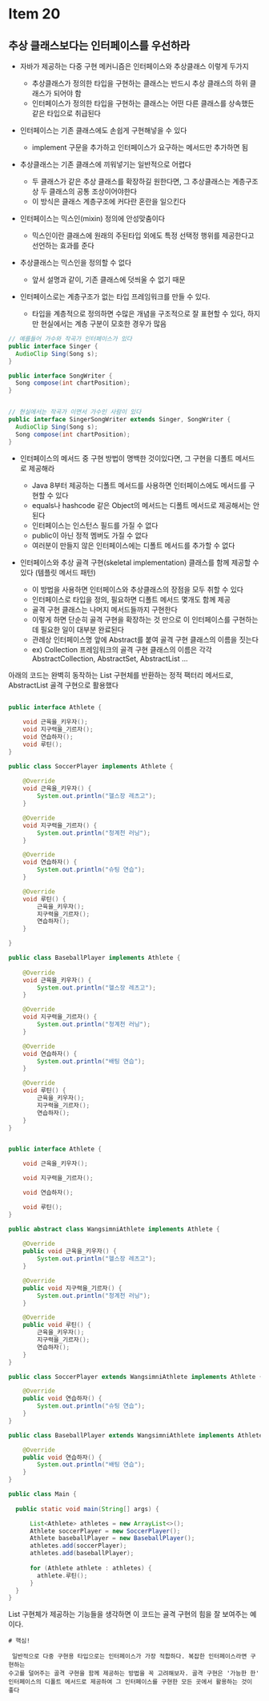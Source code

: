 # Item 20
## 추상 클래스보다는 인터페이스를 우선하라

- 자바가 제공하는 다중 구현 메커니즘은 인터페이스와 추상클래스 이렇게 두가지
  - 추상클래스가 정의한 타입을 구현하는 클래스는 반드시 추상 클래스의 하위 클래스가 되어야 함
  - 인터페이스가 정의한 타입을 구현하는 클래스는 어떤 다른 클래스를 상속했든 같은 타입으로 취급된다
 
- 인터페이스는 기존 클래스에도 손쉽게 구현해넣을 수 있다
  - implement 구문을 추가하고 인터페이스가 요구하는 메서드만 추가하면 됨
- 추상클래스는 기존 클래스에 끼워넣기는 일반적으로 어렵다
  - 두 클래스가 같은 추상 클래스를 확장하길 원한다면, 그 추상클래스는 계층구조상 두 클래스의 공통 조상이어야한다
  - 이 방식은 클래스 계층구조에 커다란 혼란을 일으킨다

- 인터페이스는 믹스인(mixin) 정의에 안성맞춤이다
  - 믹스인이란 클래스에 원래의 주된타입 외에도 특정 선택정 행위를 제공한다고 선언하는 효과를 준다
- 추상클래스는 믹스인을 정의할 수 없다
  - 앞서 설명과 같이, 기존 클래스에 덧씌울 수 없기 때문
 
- 인터페이스로는 계층구조가 없는 타입 프레임워크를 만들 수 있다.
  - 타입을 계층적으로 정의하면 수많은 개념을 구조적으로 잘 표현할 수 있다, 하지만 현실에서는 계층 구분이 모호한 경우가 많음

```java
// 예를들어 가수와 작곡가 인터페이스가 있다
public interface Singer {
  AudioClip Sing(Song s);
}

public interface SongWriter {
  Song compose(int chartPosition);
}


// 현실에서는 작곡가 이면서 가수인 사람이 있다
public interface SingerSongWriter extends Singer, SongWriter {
  AudioClip Sing(Song s);
  Song compose(int chartPosition);
}
```

- 인터페이스의 메서드 중 구현 방법이 명백한 것이있다면, 그 구현을 디폴트 메서드로 제공해라
  - Java 8부터 제공하는 디폴트 메서드를 사용하면 인터페이스에도 메서드를 구현할 수 있다
  - equals나 hashcode 같은 Object의 메서드는 디폴트 메서드로 제공해서는 안된다
  - 인터페이스는 인스턴스 필드를 가질 수 없다
  - public이 아닌 정적 멤버도 가질 수 없다
  - 여러분이 만들지 않은 인터페이스에는 디폴트 메서드를 추가할 수 없다

- 인터페이스와 추상 골격 구현(skeletal implementation) 클래스를 함께 제공할 수 있다 (템플릿 메서드 패턴)
  - 이 방법을 사용하면 인터페이스와 추상클래스의 장점을 모두 취할 수 있다
  - 인터페이스로 타입을 정의, 필요하면 디폴트 메서드 몇개도 함께 제공
  - 골격 구현 클래스는 나머지 메서드들까지 구현한다
  - 이렇게 하면 단순히 골격 구현을 확장하는 것 만으로 이 인터페이스를 구현하는데 필요한 일이 대부분 완료된다
  - 관례상 인터페이스명 앞에 Abstract를 붙여 골격 구현 클래스의 이름을 짓는다
  - ex) Collection 프레임워크의 골격 구현 클래스의 이름은 각각 AbstractCollection, AbstractSet, AbstractList ...

아래의 코드는 완벽히 동작하는 List 구현체를 반환하는 정적 팩터리 메서드로, AbstractList 골격 구현으로 활용했다
```java

public interface Athlete { 
    
    void 근육을_키우자(); 
    void 지구력을_기르자(); 
    void 연습하자(); 
    void 루틴();
}

public class SoccerPlayer implements Athlete { 
    
    @Override 
    void 근육을_키우자() { 
        System.out.println("헬스장 레츠고"); 
    }

    @Override 
    void 지구력을_기르자() { 
        System.out.println("청계천 러닝"); 
    }

    @Override 
    void 연습하자() { 
        System.out.println("슈팅 연습"); 
    }

    @Override
    void 루틴() {
        근육을_키우자();
        지구력을_기르자();
        연습하자();
    }

}

public class BaseballPlayer implements Athlete {
    
    @Override
    void 근육을_키우자() {
        System.out.println("헬스장 레츠고");
    }

    @Override
    void 지구력을_기르자() {
        System.out.println("청계천 러닝");
    }

    @Override
    void 연습하자() {
        System.out.println("배팅 연습");
    }

    @Override
    void 루틴() {
        근육을_키우자();
        지구력을_기르자();
        연습하자();
    }
}
```

```java

public interface Athlete {

    void 근육을_키우자();

    void 지구력을_기르자();

    void 연습하자();

    void 루틴();
}

public abstract class WangsimniAthlete implements Athlete {
    
    @Override
    public void 근육을_키우자() {
        System.out.println("헬스장 레츠고");
    }

    @Override
    public void 지구력을_기르자() {
        System.out.println("청계천 러닝");
    }

    @Override
    public void 루틴() {
        근육을_키우자();
        지구력을_기르자();
        연습하자();
    }
}

public class SoccerPlayer extends WangsimniAthlete implements Athlete {

    @Override
    public void 연습하자() {
        System.out.println("슈팅 연습");
    }
}

public class BaseballPlayer extends WangsimniAthlete implements Athlete {

    @Override
    public void 연습하자() {
        System.out.println("배팅 연습");
    }
}

public class Main {
    
  public static void main(String[] args) {

      List<Athlete> athletes = new ArrayList<>();
      Athlete soccerPlayer = new SoccerPlayer();
      Athlete baseballPlayer = new BaseballPlayer();
      athletes.add(soccerPlayer);
      athletes.add(baseballPlayer);
  
      for (Athlete athlete : athletes) {
        athlete.루틴();
      }
  }
}
```

List 구현체가 제공하는 기능들을 생각하면 이 코드는 골격 구현의 힘을 잘 보여주는 예이다.


```
# 핵심!

 일반적으로 다중 구현용 타입으로는 인터페이스가 가장 적합하다. 복잡한 인터페이스라면 구현하는
수고를 덜어주는 골격 구현을 함께 제공하는 방법을 꼭 고려해보자. 골격 구현은 '가능한 한'
인터페이스의 디폴트 메서드로 제공하여 그 인터페이스를 구현한 모든 곳에서 활용하는 것이 좋다
```
